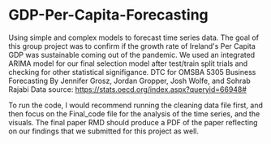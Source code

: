 # GDP-Per-Capita-Forecasting
Using simple and complex models to forecast time series data. The goal of this group project was to confirm if the growth rate of Ireland's Per Capita GDP was sustainable coming out of the pandemic. We used an integrated ARIMA model for our final selection model after test/train split trials and checking for other statistical signifigance.
DTC for OMSBA 5305 Business Forecasting By Jennifer Grosz, Jordan Gropper, Josh Wolfe, and Sohrab Rajabi Data source: https://stats.oecd.org/index.aspx?queryid=66948#

To run the code, I would recommend running the cleaning data file first, and then focus on the Final_code file for the analysis of the time series, and the visuals. The final paper RMD should produce a PDF of the paper reflecting on our findings that we submitted for this project as well. 
